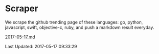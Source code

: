 # Scraper

We scrape the github trending page of these languages: go, python, javascript, swift, objective-c, ruby, and push a markdown result everyday.

[2017-05-17.md](https://github.com/henson/Scraper/blob/master/2017-05-17.md)

Last Updated: 2017-05-17 09:33:29